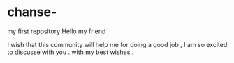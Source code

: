 # chanse-
my first repository
Hello my friend

I wish  that this community will help me for doing a good job , I am so excited to discusse with you .
with my best wishes .
